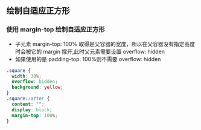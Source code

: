 ## 绘制自适应正方形

### 使用 margin-top 绘制自适应正方形

- 子元素 margin-top: 100% 取得是父容器的宽度，所以在父容器没有指定高度时会被它的 margin 撑开,此时父元素需要设置 overflow: hidden
- 如果使用的是 padding-top: 100%则不需要 overflow: hidden

```css
.square {
  width: 30%;
  overflow: hidden;
  background: yellow;
}
.square::after {
  content: "";
  display: block;
  margin-top: 100%;
}
```
